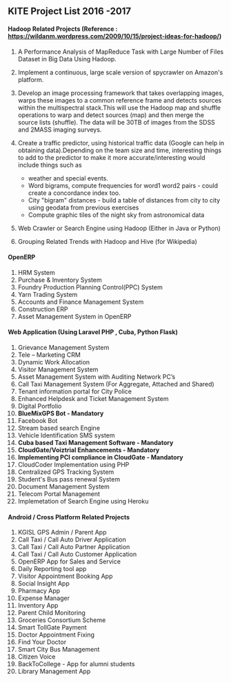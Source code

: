 ## KITE Project List 2016 -2017 #

#### Hadoop Related Projects (Reference : https://wildanm.wordpress.com/2009/10/15/project-ideas-for-hadoop/)
1. A Performance Analysis of MapReduce Task with Large Number of Files Dataset in Big Data Using Hadoop.
2. Implement a continuous, large scale version of spycrawler on Amazon's platform.
3. Develop an image processing framework that takes overlapping images, warps these images to a common reference frame and detects sources within the multispectral stack.This will use the Hadoop map and shuffle operations to warp and detect sources (map) and then merge the source lists (shuffle). The data will be 30TB of images from the SDSS and 2MASS imaging surveys. 
4. Create a traffic predictor, using historical traffic data (Google can help in obtaining data).Depending on the team size and time, interesting things to add to the predictor to make it more accurate/interesting would include things such as 

	- weather and special events. 
	- Word bigrams, compute frequencies for word1 word2 pairs - could create a concordance index too.
	- City "bigram" distances - build a table of distances from city to city using geodata from previous exercises
	- Compute graphic tiles of the night sky from astronomical data 

5. Web Crawler or Search Engine using Hadoop (Either in Java or Python)
6. Grouping Related Trends with Hadoop and Hive (for Wikipedia)


#### OpenERP ##
	
1. HRM System 
2. Purchase & Inventory System 
3. Foundry Production Planning Control(PPC) System
4. Yarn Trading System 
5. Accounts and Finance Management System 
6. Construction ERP
7. Asset Management System in OpenERP


#### Web Application (Using Laravel PHP , Cuba, Python Flask) ##
1. Grievance Management System
2. Tele – Marketing CRM
3. Dynamic Work Allocation
4. Visitor Management System
5. Asset Management System with Auditing Network PC’s
6. Call Taxi Management System (For Aggregate, Attached and Shared)
7. Tenant information portal for City Police
8. Enhanced Helpdesk and Ticket Management System
9. Digital Portfolio
10. **BlueMixGPS Bot - Mandatory**
11. Facebook Bot
12. Stream based search Engine
13. Vehicle Identification SMS system  
14. **Cuba based Taxi Management Software - Mandatory**
15. **CloudGate/Voiztrial Enhancements - Mandatory**
16. **Implementing PCI compliance in CloudGate - Mandatory**  
17. CloudCoder Implementation using PHP
18. Centralized GPS Tracking System
19. Student's Bus pass renewal System
20. Document Management System
21. Telecom Portal Management
22. Implemetation of Search Engine using Heroku

#### Android / Cross Platform Related Projects ##

1. KGISL GPS Admin / Parent App
2. Call Taxi / Call Auto Driver Application
3. Call Taxi / Call Auto Partner Application
4. Call Taxi / Call Auto Customer Application
5. OpenERP App for Sales and Service
6. Daily Reporting tool app
7. Visitor Appointment Booking App
8. Social Insight App
9. Pharmacy App 
10. Expense Manager 
11. Inventory App 
12. Parent Child Monitoring 
13. Groceries Consortium Scheme 
14. Smart TollGate Payment 
15. Doctor Appointment Fixing 
16. Find Your Doctor
17. Smart City Bus Management
18. Citizen Voice
19. BackToCollege - App for alumni students
20. Library Management App

